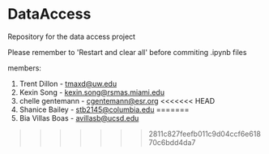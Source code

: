 # DataAccess
Repository for the data access project

Please remember to 'Restart and clear all' before commiting .ipynb files

members:

1. Trent Dillon - tmaxd@uw.edu
1. Kexin Song   - kexin.song@rsmas.miami.edu
1. chelle gentemann - cgentemann@esr.org
<<<<<<< HEAD
1. Shanice Bailey - stb2145@columbia.edu
=======
1. Bia Villas Boas - avillasb@ucsd.edu
>>>>>>> 2811c827feefb011c9d04ccf6e61870c6bdd4da7
